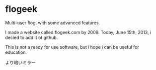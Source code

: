 flogeek
=======

Multi-user flog, with some advanced features.

I made a website called flogeek.com by 2009.
Today, June 15th, 2013, i decied to add it ot github.

This is not a ready for use software, but i hope i can be useful for education.

より暗いミラー
